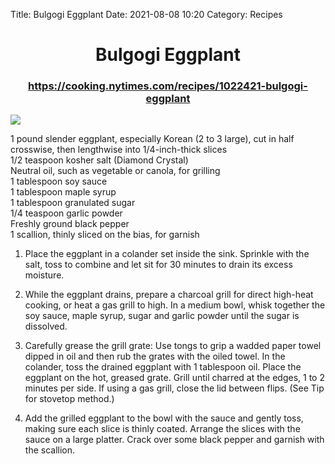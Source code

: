 Title: Bulgogi Eggplant
Date: 2021-08-08 10:20
Category: Recipes
# <div align="center"> Bulgogi Eggplant
### <div align="center"> https://cooking.nytimes.com/recipes/1022421-bulgogi-eggplant
<img src='https://static01.nyt.com/images/2021/07/28/dining/23bulgogi-rex-eggplant/merlin_190467426_18f6a945-8601-4492-a9a2-48dec394898d-articleLarge.jpg'>

1 pound slender eggplant, especially Korean (2 to 3 large), cut in half crosswise, then lengthwise into 1/4-inch-thick slices    
1/2 teaspoon kosher salt (Diamond Crystal)<br>
Neutral oil, such as vegetable or canola, for grilling<br>
1 tablespoon soy sauce<br>
1 tablespoon maple syrup<br>
1 tablespoon granulated sugar<br>
1/4 teaspoon garlic powder<br>
Freshly ground black pepper<br>
1 scallion, thinly sliced on the bias, for garnish<br>

1. Place the eggplant in a colander set inside the sink. Sprinkle with the salt, toss to combine and let sit for 30 minutes to drain its excess moisture.

1. While the eggplant drains, prepare a charcoal grill for direct high-heat cooking, or heat a gas grill to high. In a medium bowl, whisk together the soy sauce, maple syrup, sugar and garlic powder until the sugar is dissolved.

1. Carefully grease the grill grate: Use tongs to grip a wadded paper towel dipped in oil and then rub the grates with the oiled towel. In the colander, toss the drained eggplant with 1 tablespoon oil. Place the eggplant on the hot, greased grate. Grill until charred at the edges, 1 to 2 minutes per side. If using a gas grill, close the lid between flips. (See Tip for stovetop method.)

1. Add the grilled eggplant to the bowl with the sauce and gently toss, making sure each slice is thinly coated. Arrange the slices with the sauce on a large platter. Crack over some black pepper and garnish with the scallion.